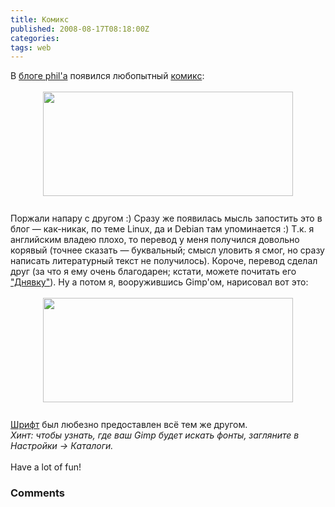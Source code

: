 ```yaml
---
title: Комикс
published: 2008-08-17T08:18:00Z
categories: 
tags: web
---
```


В <a href="http://felibb.blogspot.com/">блоге phil'а</a> появился любопытный <a href="http://felibb.blogspot.com/2008/08/blog-post.html">комикс</a><a name='more'></a>:<br /><br /><a onblur="try {parent.deselectBloggerImageGracefully();} catch(e) {}" href="http://4.bp.blogspot.com/_Nb6QYFUvBjY/SlcUYhz0_9I/AAAAAAAAAFg/wcedOvFMSOk/s1600-h/cautionary.png"><img style="margin: 0px auto 10px; display: block; text-align: center; cursor: pointer; width: 400px; height: 167px;" src="http://4.bp.blogspot.com/_Nb6QYFUvBjY/SlcUYhz0_9I/AAAAAAAAAFg/wcedOvFMSOk/s400/cautionary.png" alt="" id="BLOGGER_PHOTO_ID_5356772693405663186" border="0" /></a><br />Поржали напару с другом :) Сразу же появилась мысль запостить это в блог — как-никак, по теме Linux, да и Debian там упоминается :) Т.к. я английским владею плохо, то перевод у меня получился довольно корявый (точнее сказать — буквальный; смысл уловить я смог, но сразу написать литературный текст не получилось). Короче, перевод сделал друг (за что я ему очень благодарен; кстати, можете почитать его <a href="http://bobby-r.livejournal.com/">"Днявку"</a>). Ну а потом я, вооружившись Gimp'ом, нарисовал вот это:<br /><br /><a onblur="try {parent.deselectBloggerImageGracefully();} catch(e) {}" href="http://1.bp.blogspot.com/_Nb6QYFUvBjY/SlcUnAb_eTI/AAAAAAAAAFo/t3sdJfCBWvw/s1600-h/cautionary_translate-ru.png"><img style="margin: 0px auto 10px; display: block; text-align: center; cursor: pointer; width: 400px; height: 167px;" src="http://1.bp.blogspot.com/_Nb6QYFUvBjY/SlcUnAb_eTI/AAAAAAAAAFo/t3sdJfCBWvw/s400/cautionary_translate-ru.png" alt="" id="BLOGGER_PHOTO_ID_5356772942145354034" border="0" /></a><br /><a href="http://debiania.narod.ru/blog/fonts/Teslics_Document.ttf">Шрифт</a> был любезно предоставлен всё тем же другом.<br /><i>Хинт: чтобы узнать, где ваш Gimp будет искать фонты, загляните в Настройки -> Каталоги.</i><br /><br />Have a lot of fun!

<h3 id='hakyll-convert-comments-title'>Comments</h3>


